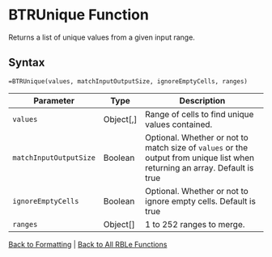 # BTRUnique Function

Returns a list of unique values from a given input range.

## Syntax

```excel
=BTRUnique(values, matchInputOutputSize, ignoreEmptyCells, ranges)
```

Parameter | Type | Description
---|---|---
`values` | Object[,] | Range of cells to find unique values contained.
`matchInputOutputSize` | Boolean | Optional. Whether or not to match size of `values` or the output from unique list when returning an array.  Default is true
`ignoreEmptyCells` | Boolean | Optional. Whether or not to ignore empty cells.  Default is true
`ranges` | Object[] | 1 to 252 ranges to merge.

[Back to Formatting](RBLeFormatting.md) | [Back to All RBLe Functions](RBLe.md#function-documentation)